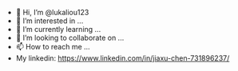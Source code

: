 - 👋 Hi, I’m @lukaliou123
- 👀 I’m interested in ...
- 🌱 I’m currently learning ...
- 💞️ I’m looking to collaborate on ...
- 📫 How to reach me ...
- My linkedin: https://www.linkedin.com/in/jiaxu-chen-731896237/

<!---
lukaliou123/lukaliou123 is a ✨ special ✨ repository because its `README.md` (this file) appears on your GitHub profile.
You can click the Preview link to take a look at your changes.
--->
